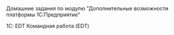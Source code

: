 Домашние задания по модулю "Дополнительные возможности платформы 1С:Предприятие"

1C: EDT
Командная работа (EDT)
